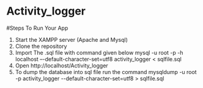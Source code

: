 # Activity_logger

#Steps To Run Your App
1. Start the XAMPP server (Apache and Mysql)
2. Clone the repository
3. Import The .sql file with command given below
   mysql -u root -p -h localhost –-default-character-set=utf8 activity_logger < sqlfile.sql
4. Open http://localhost/Activity_logger
5. To dump the database into sql file run the command
   mysqldump -u root -p activity_logger --default-character-set=utf8 > sqlfile.sql
